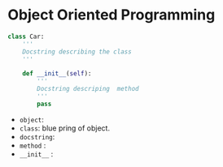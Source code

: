 # Object Oriented Programming

```py
class Car:
    '''
    Docstring describing the class
    '''

    def __init__(self):
        '''
        Docstring descriping  method
        '''
        pass

```

- `object`:
- `class`: blue pring of object.
- `docstring`:
- `method` :
- `__init__` :


